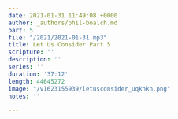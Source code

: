 ```yaml
---
date: 2021-01-31 11:49:08 +0000
author: _authors/phil-boalch.md
part: 5
file: "/2021/2021-01-31.mp3"
title: Let Us Consider Part 5
scripture: ''
description: ''
series: ''
duration: '37:12'
length: 44645272
image: "/v1623155939/letusconsider_uqkhkn.png"
notes: ''

---
```

